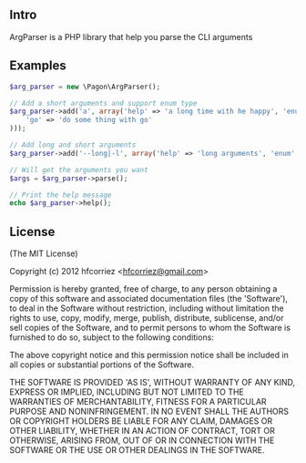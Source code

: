 ## Intro

ArgParser is a PHP library that help you parse the CLI arguments

## Examples

```php
$arg_parser = new \Pagon\ArgParser();

// Add a short arguments and support enum type
$arg_parser->add('a', array('help' => 'a long time with he happy', 'enum' => array(
    'go' => 'do some thing with go'
)));

// Add long and short arguments
$arg_parser->add('--long|-l', array('help' => 'long arguments', 'enum' => array('a', 'b')));

// Will get the arguments you want
$args = $arg_parser->parse();

// Print the help message
echo $arg_parser->help();
```

## License 

(The MIT License)

Copyright (c) 2012 hfcorriez &lt;hfcorriez@gmail.com&gt;

Permission is hereby granted, free of charge, to any person obtaining
a copy of this software and associated documentation files (the
'Software'), to deal in the Software without restriction, including
without limitation the rights to use, copy, modify, merge, publish,
distribute, sublicense, and/or sell copies of the Software, and to
permit persons to whom the Software is furnished to do so, subject to
the following conditions:

The above copyright notice and this permission notice shall be
included in all copies or substantial portions of the Software.

THE SOFTWARE IS PROVIDED 'AS IS', WITHOUT WARRANTY OF ANY KIND,
EXPRESS OR IMPLIED, INCLUDING BUT NOT LIMITED TO THE WARRANTIES OF
MERCHANTABILITY, FITNESS FOR A PARTICULAR PURPOSE AND NONINFRINGEMENT.
IN NO EVENT SHALL THE AUTHORS OR COPYRIGHT HOLDERS BE LIABLE FOR ANY
CLAIM, DAMAGES OR OTHER LIABILITY, WHETHER IN AN ACTION OF CONTRACT,
TORT OR OTHERWISE, ARISING FROM, OUT OF OR IN CONNECTION WITH THE
SOFTWARE OR THE USE OR OTHER DEALINGS IN THE SOFTWARE.